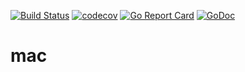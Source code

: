 [![Build Status](https://travis-ci.org/svenschoenung/mac.svg?branch=master)](https://travis-ci.org/svenschoenung/mac) [![codecov](https://codecov.io/gh/svenschoenung/mac/branch/master/graph/badge.svg)](https://codecov.io/gh/svenschoenung/mac) [![Go Report Card](https://goreportcard.com/badge/github.com/svenschoenung/mac)](https://goreportcard.com/report/github.com/svenschoenung/mac)
 [![GoDoc](http://godoc.org/github.com/svenschoenung/mac?status.svg)](http://godoc.org/github.com/svenschoenung/mac)


# mac
